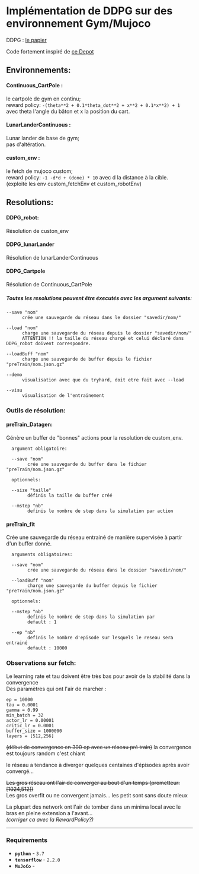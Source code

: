 # Implémentation de DDPG sur des environnement Gym/Mujoco

DDPG : [le papier](https://arxiv.org/pdf/1509.02971v2.pdf)   

Code fortement inspiré de [ce Depot](https://github.com/shivaverma/OpenAIGym/)

## Environnements:

#### Continuous_CartPole :
le cartpole de gym en continu;  
reward policy: `-(theta**2 + 0.1*theta_dot**2 + x**2 + 0.1*x**2) + 1`
avec theta l'angle du bâton et x la position du cart.  


#### LunarLanderContinuous :
Lunar lander de base de gym;  
pas d'altération.  


#### custom_env :
le fetch de mujoco custom;   
reward policy: `-1 -d*d + (done) * 10`
avec d la distance à la cible.  
(exploite les env custom_fetchEnv et custom_robotEnv)

## Resolutions:
#### DDPG_robot:
Résolution de custon_env  

#### DDPG_lunarLander
Résolution de lunarLanderContinuous  


#### DDPG_Cartpole
Résolution de Continuous_CartPole  

##### Toutes les resolutions peuvent être éxecutés avec les argument suivants:
```
--save "nom"  
      crée une sauvegarde du réseau dans le dossier "savedir/nom/"  

--load "nom"  
      charge une sauvegarde du réseau depuis le dossier "savedir/nom/"  
      ATTENTION !! la taille du réseau chargé et celui déclaré dans DDPG_robot doivent correspondre.  

--loadBuff "nom"  
      charge une sauvegarde de buffer depuis le fichier "preTrain/nom.json.gz"

--demo  
      visualisation avec que du tryhard, doit etre fait avec --load

--visu  
      visualisation de l'entrainement
```

### Outils de résolution:
#### preTrain_Datagen:
Génère un buffer de "bonnes" actions pour la resolution de custom_env.  


      argument obligatoire:

      --save "nom"  
            crée une sauvegarde du buffer dans le fichier "preTrain/nom.json.gz"  

      optionnels:  

      --size "taille"
            définis la taille du buffer créé

      --mstep "nb"
            definis le nombre de step dans la simulation par action

#### preTrain_fit
Crée une sauvegarde du réseau entrainé de manière supervisée à partir d'un buffer donné.  


      arguments obligatoires:

      --save "nom"  
            crée une sauvegarde du réseau dans le dossier "savedir/nom/"  

      --loadBuff "nom"  
            charge une sauvegarde du buffer depuis le fichier "preTrain/nom.json.gz"

      optionnels:

      --mstep "nb"
            definis le nombre de step dans la simulation par   
            default : 1

      --ep "nb"
            definis le nombre d'episode sur lesquels le reseau sera entrainé  
            default : 10000

### Observations sur fetch:
Le learning rate et tau doivent être très bas pour avoir de la stabilité dans la convergence  
Des paramètres qui ont l'air de marcher :  
```
ep = 10000
tau = 0.0001
gamma = 0.99
min_batch = 32
actor_lr = 0.00001
critic_lr = 0.0001
buffer_size = 1000000
layers = [512,256]
```
~~(début de convergence en 300 ep avec un réseau pré train)~~
la convergence est toujours random c'est chiant

le réseau a tendance à diverger quelques centaines d'épisodes après avoir convergé...

~~Les gros réseau ont l'air de converger au bout d'un temps (prometteur:[1024,512])~~  
Les gros overfit ou ne convergent jamais... les petit sont sans doute mieux

La plupart des network ont l'air de tomber dans un minima local avec le bras en pleine extension a l'avant...  
_(corriger ca avec la RewardPolicy?)_

---

### Requirements

- **`python`** - `3.7`
- **`tensorflow`** -  `2.2.0`
- **`MuJoCo`** -
